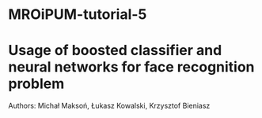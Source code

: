 # MROiPUM-tutorial-5
# Usage of boosted classifier and neural networks for face recognition problem
Authors:
Michał Maksoń, Łukasz Kowalski, Krzysztof Bieniasz
